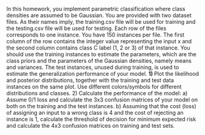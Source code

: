 In this homework, you implement parametric classification where class densities are assumed to be
Gaussian.
You are provided with two dataset files. As their names imply, the training.csv file will be used for
training and the testing.csv file will be used for testing. Each row of the files corresponds to one
instance. You have 150 instances per file. The first column of the row contains the integer value
representing the input x and the second column contains class C label (1, 2 or 3) of that instance.
You should use the training instances to estimate the parameters, which are the class priors and the
parameters of the Gaussian densities, namely means and variances. The test instances, unused
during training, is used to estimate the generalization performance of your model.
<b> 1) </b> Plot the likelihood and posterior distributions, together with the training and test data instances
on the same plot. Use different colors/symbols for different distributions and classes.
2) Calculate the performance of the model:
a) Assume 0/1 loss and calculate the 3x3 confusion matrices of your model on both on the
training and the test instances.
b) Assuming that the cost (loss) of assigning an input to a wrong class is 4 and the cost of
rejecting an instance is 1, calculate the threshold of decision for minimum expected risk and
calculate the 4x3 confusion matrices on training and test sets.
